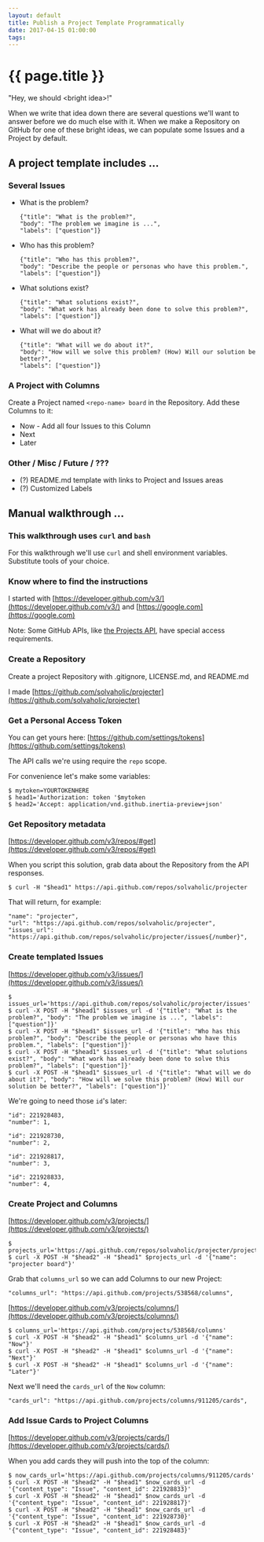 ```yaml
---
layout: default
title: Publish a Project Template Programmatically
date: 2017-04-15 01:00:00
tags:
---
```


# {{ page.title }}

"Hey, we should &lt;bright idea&gt;!"

When we write that idea down there are several questions we'll want to answer before we do much else with it. When we make a Repository on GitHub for one of these bright ideas, we can populate some Issues and a Project by default.

## A project template includes ...

### Several Issues
* What is the problem?
  ```
  {"title": "What is the problem?",
  "body": "The problem we imagine is ...",
  "labels": ["question"]}
  ```
* Who has this problem?
  ```
  {"title": "Who has this problem?",
  "body": "Describe the people or personas who have this problem.",
  "labels": ["question"]}
  ```
* What solutions exist?
  ```
  {"title": "What solutions exist?",
  "body": "What work has already been done to solve this problem?",
  "labels": ["question"]}
  ```
* What will we do about it?
  ```
  {"title": "What will we do about it?",
  "body": "How will we solve this problem? (How) Will our solution be better?",
  "labels": ["question"]}
  ```

### A Project with Columns
Create a Project named `<repo-name> board` in the Repository. Add these Columns to it:
* Now - Add all four Issues to this Column
* Next
* Later

### Other / Misc / Future / ???
* (?) README.md template with links to Project and Issues areas
* (?) Customized Labels

## Manual walkthrough ...

### This walkthrough uses `curl` and `bash`
For this walkthrough we'll use `curl` and shell environment variables. Substitute tools of your choice.

### Know where to find the instructions
I started with [https://developer.github.com/v3/](https://developer.github.com/v3/) and [https://google.com](https://google.com)

Note: Some GitHub APIs, like [the Projects API](https://developer.github.com/v3/projects/), have special access requirements.

### Create a Repository
Create a project Repository with .gitignore, LICENSE.md, and README.md

I made [https://github.com/solvaholic/projecter](https://github.com/solvaholic/projecter)

### Get a Personal Access Token
You can get yours here: [https://github.com/settings/tokens](https://github.com/settings/tokens)

The API calls we're using require the `repo` scope.

For convenience let's make some variables:
```
$ mytoken=YOURTOKENHERE
$ head1='Authorization: token '$mytoken
$ head2='Accept: application/vnd.github.inertia-preview+json'
```

### Get Repository metadata
[https://developer.github.com/v3/repos/#get](https://developer.github.com/v3/repos/#get)

When you script this solution, grab data about the Repository from the API responses.
```
$ curl -H "$head1" https://api.github.com/repos/solvaholic/projecter
```

That will return, for example:
```
"name": "projecter",
"url": "https://api.github.com/repos/solvaholic/projecter",
"issues_url": "https://api.github.com/repos/solvaholic/projecter/issues{/number}",
```

### Create templated Issues
[https://developer.github.com/v3/issues/](https://developer.github.com/v3/issues/)

```
$ issues_url='https://api.github.com/repos/solvaholic/projecter/issues'
$ curl -X POST -H "$head1" $issues_url -d '{"title": "What is the problem?", "body": "The problem we imagine is ...", "labels": ["question"]}'
$ curl -X POST -H "$head1" $issues_url -d '{"title": "Who has this problem?", "body": "Describe the people or personas who have this problem.", "labels": ["question"]}'
$ curl -X POST -H "$head1" $issues_url -d '{"title": "What solutions exist?", "body": "What work has already been done to solve this problem?", "labels": ["question"]}'
$ curl -X POST -H "$head1" $issues_url -d '{"title": "What will we do about it?", "body": "How will we solve this problem? (How) Will our solution be better?", "labels": ["question"]}'
```

We're going to need those `id`'s later:
```
"id": 221928483,
"number": 1,

"id": 221928730,
"number": 2,

"id": 221928817,
"number": 3,

"id": 221928833,
"number": 4,
```

### Create Project and Columns
[https://developer.github.com/v3/projects/](https://developer.github.com/v3/projects/)

```
$ projects_url='https://api.github.com/repos/solvaholic/projecter/projects'
$ curl -X POST -H "$head2" -H "$head1" $projects_url -d '{"name": "projecter board"}'
```

Grab that `columns_url` so we can add Columns to our new Project:
```
"columns_url": "https://api.github.com/projects/538568/columns",
```

[https://developer.github.com/v3/projects/columns/](https://developer.github.com/v3/projects/columns/)

```
$ columns_url='https://api.github.com/projects/538568/columns'
$ curl -X POST -H "$head2" -H "$head1" $columns_url -d '{"name": "Now"}'
$ curl -X POST -H "$head2" -H "$head1" $columns_url -d '{"name": "Next"}'
$ curl -X POST -H "$head2" -H "$head1" $columns_url -d '{"name": "Later"}'
```

Next we'll need the `cards_url` of the `Now` column:
```
"cards_url": "https://api.github.com/projects/columns/911205/cards",
```

### Add Issue Cards to Project Columns
[https://developer.github.com/v3/projects/cards/](https://developer.github.com/v3/projects/cards/)

When you add cards they will push into the top of the column:
```
$ now_cards_url='https://api.github.com/projects/columns/911205/cards'
$ curl -X POST -H "$head2" -H "$head1" $now_cards_url -d '{"content_type": "Issue", "content_id": 221928833}'
$ curl -X POST -H "$head2" -H "$head1" $now_cards_url -d '{"content_type": "Issue", "content_id": 221928817}'
$ curl -X POST -H "$head2" -H "$head1" $now_cards_url -d '{"content_type": "Issue", "content_id": 221928730}'
$ curl -X POST -H "$head2" -H "$head1" $now_cards_url -d '{"content_type": "Issue", "content_id": 221928483}'
```
